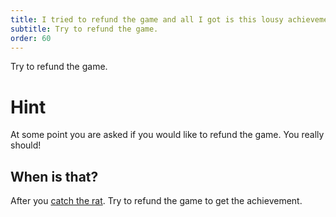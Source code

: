 ```yaml
---
title: I tried to refund the game and all I got is this lousy achievement
subtitle: Try to refund the game.
order: 60
---
```


Try to refund the game.

# Hint
At some point you are asked if you would like to refund the game. You really should!

## When is that?
After you [catch the rat](/060-hellspawn/030-rat.md). Try to refund the game to get the achievement.